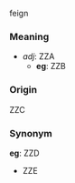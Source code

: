 feign
### Meaning
+ _adj_: ZZA
    + __eg__: ZZB

### Origin

ZZC

### Synonym

__eg__: ZZD

+ ZZE



